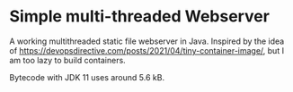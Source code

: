 # Simple multi-threaded Webserver 

A working multithreaded static file webserver in Java. Inspired by the idea of https://devopsdirective.com/posts/2021/04/tiny-container-image/, but I am too lazy to build containers.

Bytecode with JDK 11 uses around 5.6 kB.
